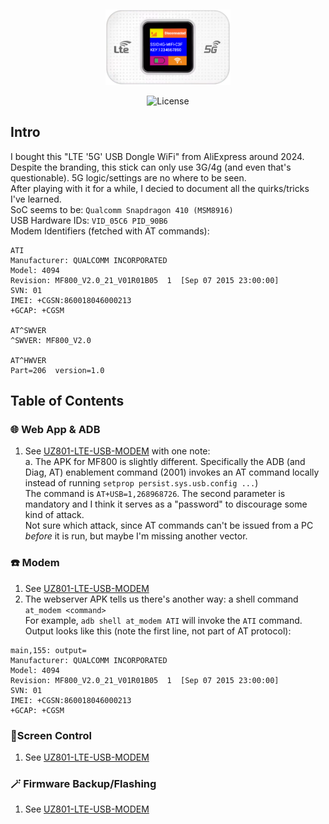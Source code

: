 <br /> <p align="center"><a href="https://github.com/theXappy/MF800-LTE-5G-USB-MODEM" target="_blank"><img src="img/4g_lte.png" width="200"></a></p>

<p align="center"><img src="https://img.shields.io/packagist/l/laravel/framework" alt="License"></a>
</p>

## Intro
I bought this "LTE '5G' USB Dongle WiFi" from AliExpress around 2024.  
Despite the branding, this stick can only use 3G/4g (and even that's questionable). 5G logic/settings are no where to be seen.  
After playing with it for a while, I decied to document all the quirks/tricks I've learned.  
SoC seems to be: `Qualcomm Snapdragon 410 (MSM8916)`  
USB Hardware IDs: `VID_05C6 PID_90B6`  
Modem Identifiers (fetched with AT commands):
```
ATI
Manufacturer: QUALCOMM INCORPORATED
Model: 4094
Revision: MF800_V2.0_21_V01R01B05  1  [Sep 07 2015 23:00:00]
SVN: 01
IMEI: +CGSN:860018046000213
+GCAP: +CGSM

AT^SWVER
^SWVER: MF800_V2.0

AT^HWVER
Part=206  version=1.0
```

## Table of Contents
### 🌐 Web App & ADB
1. See [UZ801-LTE-USB-MODEM](https://github.com/theXappy/UZ801-LTE-USB-MODEM?tab=readme-ov-file#-web-app--adb) with one note:  
  a. The APK for MF800 is slightly different. Specifically the ADB (and Diag, AT) enablement command (2001) invokes an AT command locally instead of running `setprop persist.sys.usb.config ...`)  
     The command is `AT+USB=1,268968726`. The second parameter is mandatory and I think it serves as a "password" to discourage some kind of attack.  
     Not sure which attack, since AT commands can't be issued from a PC *before* it is run, but maybe I'm missing another vector.


### ☎️ Modem
1. See [UZ801-LTE-USB-MODEM](https://github.com/theXappy/UZ801-LTE-USB-MODEM?tab=readme-ov-file#%EF%B8%8F-modem)
2. The webserver APK tells us there's another way: a shell command `at_modem <command>`  
   For example, `adb shell at_modem ATI` will invoke the `ATI` command. Output looks like this (note the first line, not part of AT protocol):
```
main,155: output=
Manufacturer: QUALCOMM INCORPORATED
Model: 4094
Revision: MF800_V2.0_21_V01R01B05  1  [Sep 07 2015 23:00:00]
SVN: 01
IMEI: +CGSN:860018046000213
+GCAP: +CGSM
```

### 📱Screen Control
1. See [UZ801-LTE-USB-MODEM](https://github.com/theXappy/UZ801-LTE-USB-MODEM?tab=readme-ov-file#screen-control)

### 🪄 Firmware Backup/Flashing
1. See [UZ801-LTE-USB-MODEM](https://github.com/theXappy/UZ801-LTE-USB-MODEM?tab=readme-ov-file#-firmware-backupflashing)
